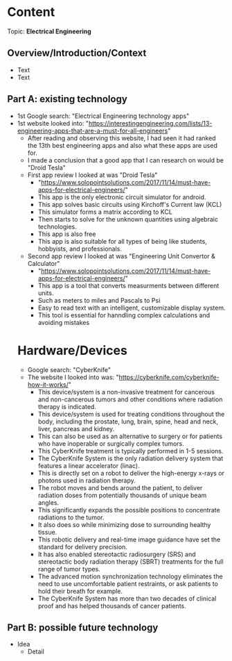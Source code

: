 # Content
Topic: **Electrical Engineering**

## Overview/Introduction/Context
* Text
* Text

## Part A: existing technology
* 1st Google search: "Electrical Engineering technology apps"
* 1st website looked into: "https://interestingengineering.com/lists/13-engineering-apps-that-are-a-must-for-all-engineers"
  * After reading and observing this website, I had seen it had ranked the 13th best engineering apps and also what these apps are used for.
  * I made a conclusion that a good app that I can research on would be "Droid Tesla"
  * First app review I looked at was "Droid Tesla"
    * "https://www.solopointsolutions.com/2017/11/14/must-have-apps-for-electrical-engineers/"
    * This app is the only electronic circuit simulator for android.
    * This app solves basic circuits using Kirchoff's Current law (KCL)
    * This simulator forms a matrix according to KCL
    * Then starts to solve for the unknown quantities using algebraic technologies.
    * This app is also free
    * This app is also suitable for all types of being like students, hobbyists, and professionals.
  * Second app review I looked at was "Engineering Unit Convertor & Calculator"
    * "https://www.solopointsolutions.com/2017/11/14/must-have-apps-for-electrical-engineers/"
    * This app is a tool that converts measurments between different units.
    * Such as meters to miles and Pascals to Psi
    * Easy to read text with an intelligent, customizable display system.
    * This tool is essential for hanndling complex calculations and avoiding mistakes
  # Hardware/Devices
  * Google search: "CyberKnife"
  * The website I looked into was: "https://cyberknife.com/cyberknife-how-it-works/"
     * This device/system is a non-invasive treatment for cancerous and non-cancerous tumors and other conditions where radiation therapy is indicated.
     * This device/system is used for treating conditions throughout the body, including the prostate, lung, brain, spine, head and neck, liver, pancreas and kidney.
     * This can also be used as an alternative to surgery or for patients who have inoperable or surgically complex tumors.
     * This CyberKnife treatment is typically performed in 1-5 sessions.
     * The CyberKnife System is the only radiation delivery system that features a linear accelerator (linac).
     * This is directly set on a robot to deliver the high-energy x-rays or photons used in radiation therapy.
     * The robot moves and bends around the patient, to deliver radiation doses from potentially thousands of unique beam angles.
     * This significantly expands the possible positions to concentrate radiations to the tumor.
     * It also does so while minimizing dose to surrounding healthy tissue.
     * This robotic delivery and real-time image guidance have set the standard for delivery precision.
     * It has also enabled stereotactic radiosurgery (SRS) and stereotactic body radiation therapy (SBRT) treatments for the full range of tumor types.
     * The advanced motion synchronization technology eliminates the need to use uncomfortable patient restraints, or ask patients to hold their breath for example.
     * The CyberKnife System has more than two decades of clinical proof and has helped thousands of cancer patients.
    
    

      

## Part B: possible future technology
* Idea
  * Detail
